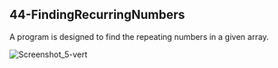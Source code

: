 ## 44-FindingRecurringNumbers

A program is designed to find the repeating numbers in a given array.

![Screenshot_5-vert](https://user-images.githubusercontent.com/57245919/130477645-29cdc7d7-3ecb-46c5-b127-8aa49994f13e.jpg)
